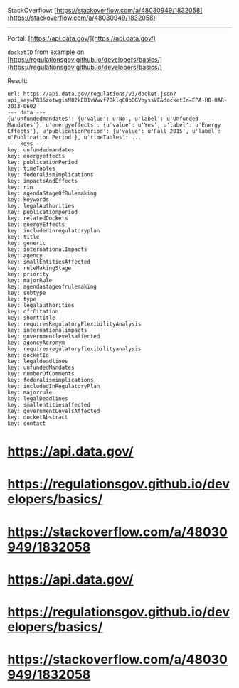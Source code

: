 
StackOverflow: [https://stackoverflow.com/a/48030949/1832058](https://stackoverflow.com/a/48030949/1832058)

---

Portal: [https://api.data.gov/](https://api.data.gov/)

`docketID` from example on [https://regulationsgov.github.io/developers/basics/](https://regulationsgov.github.io/developers/basics/)

Result:

    url: https://api.data.gov/regulations/v3/docket.json?api_key=PB36zotwgisM02kED1vWwvf7BklqCObDGVoyssVE&docketId=EPA-HQ-OAR-2013-0602
    --- data ---    
    {u'unfundedmandates': {u'value': u'No', u'label': u'Unfunded Mandates'}, u'energyeffects': {u'value': u'Yes', u'label': u'Energy Effects'}, u'publicationPeriod': {u'value': u'Fall 2015', u'label': u'Publication Period'}, u'timeTables': ...
    --- keys ---
    key: unfundedmandates
    key: energyeffects
    key: publicationPeriod
    key: timeTables
    key: federalismImplications
    key: impactsAndEffects
    key: rin
    key: agendaStageOfRulemaking
    key: keywords
    key: legalAuthorities
    key: publicationperiod
    key: relatedDockets
    key: energyEffects
    key: includedinregulatoryplan
    key: title
    key: generic
    key: internationalImpacts
    key: agency
    key: smallEntitiesAffected
    key: ruleMakingStage
    key: priority
    key: majorRule
    key: agendastageofrulemaking
    key: subtype
    key: type
    key: legalauthorities
    key: cfrCitation
    key: shorttitle
    key: requiresRegulatoryFlexibilityAnalysis
    key: internationalimpacts
    key: governmentlevelsaffected
    key: agencyAcronym
    key: requiresregulatoryflexibilityanalysis
    key: docketId
    key: legaldeadlines
    key: unfundedMandates
    key: numberOfComments
    key: federalismimplications
    key: includedInRegulatoryPlan
    key: majorrule
    key: legalDeadlines
    key: smallentitiesaffected
    key: governmentLevelsAffected
    key: docketAbstract
    key: contact
# https://api.data.gov/
# https://regulationsgov.github.io/developers/basics/
# https://stackoverflow.com/a/48030949/1832058
# https://api.data.gov/
# https://regulationsgov.github.io/developers/basics/
# https://stackoverflow.com/a/48030949/1832058
